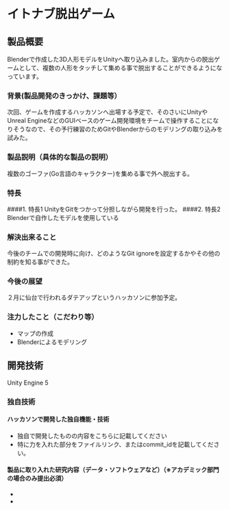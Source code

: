 # イトナブ脱出ゲーム

## 製品概要
Blenderで作成した3D人形モデルをUnityへ取り込みました。室内からの脱出ゲームとして、複数の人形をタッチして集める事で脱出することができるようになっています。

### 背景(製品開発のきっかけ、課題等）
次回、ゲームを作成するハッカソンへ出場する予定で、そのさいにUnityやUnreal EngineなどのGUIベースのゲーム開発環境をチームで操作することになりそうなので、その予行練習のためGitやBlenderからのモデリングの取り込みを試みた。

### 製品説明（具体的な製品の説明）
複数のゴーファ(Go言語のキャラクター)を集める事で外へ脱出する。

### 特長
####1. 特長1
UnityをGitをつかって分担しながら開発を行った。
####2. 特長2
Blenderで自作したモデルを使用している

### 解決出来ること
今後のチームでの開発時に向け、どのようなGit ignoreを設定するかやその他の制約を知る事ができた。

### 今後の展望
２月に仙台で行われるダテアップというハッカソンに参加予定。

### 注力したこと（こだわり等）
* マップの作成
* Blenderによるモデリング

## 開発技術
Unity Engine 5



### 独自技術
#### ハッカソンで開発した独自機能・技術
* 独自で開発したものの内容をこちらに記載してください
* 特に力を入れた部分をファイルリンク、またはcommit_idを記載してください。

#### 製品に取り入れた研究内容（データ・ソフトウェアなど）（※アカデミック部門の場合のみ提出必須）
* 
* 
